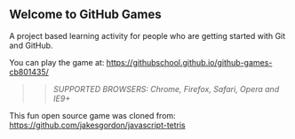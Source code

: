 ## Welcome to GitHub Games

A project based learning activity for people who are getting started with Git and GitHub.

You can play the game at: https://githubschool.github.io/github-games-cb801435/

>> _*SUPPORTED BROWSERS*: Chrome, Firefox, Safari, Opera and IE9+_

This fun open source game was cloned from: https://github.com/jakesgordon/javascript-tetris
